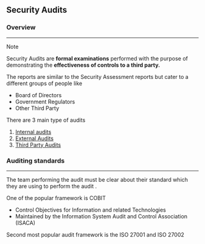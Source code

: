 ## Security Audits

### Overview 
---
>[!note]
> Security Audits are **formal examinations** performed with the purpose of demonstrating the **effectiveness of controls to a third party.**

The reports are similar to the Security Assessment reports but cater to a different groups of people like 
- Board of Directors 
- Government Regulators 
- Other Third Party

There are 3 main type of audits 
1. [Internal audits](Internal%20audits.md)
2. [External Audits](External%20Audits.md)
3. [Third Party Audits](Third%20Party%20Audits.md)

### Auditing standards 
---
The team performing the audit must be clear about their standard which they are using to perform the audit . 

One of the popular framework is COBIT 
- Control Objectives for Information and related Technologies
- Maintained by the Information System Audit and Control Association (ISACA)

Second most popular audit framework is the ISO 27001 and ISO 27002

